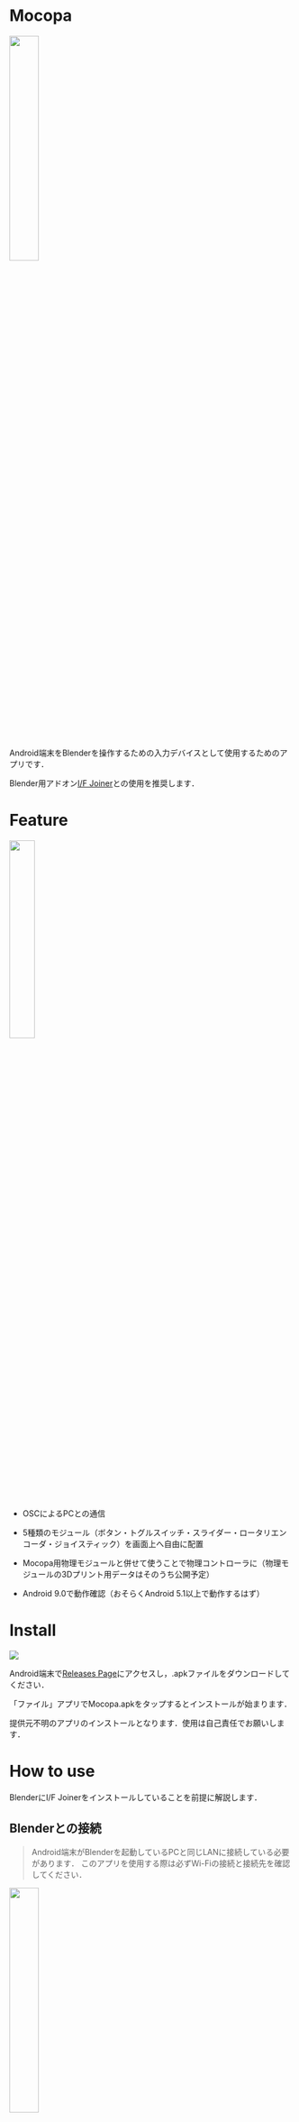 # Mocopa
<img src="readme_images/logo.png" width="32%">

Android端末をBlenderを操作するための入力デバイスとして使用するためのアプリです．

Blender用アドオン[I/F Joiner](https://github.com/simasimataiyo/IFJoiner)との使用を推奨します．
> 
# Feature
<img src="readme_images/operating.gif" width="30%">

- OSCによるPCとの通信
  
- 5種類のモジュール（ボタン・トグルスイッチ・スライダー・ロータリエンコーダ・ジョイスティック）を画面上へ自由に配置
- Mocopa用物理モジュールと併せて使うことで物理コントローラに（物理モジュールの3Dプリント用データはそのうち公開予定）
- Android 9.0で動作確認（おそらくAndroid 5.1以上で動作するはず）
  

# Install
<img src="readme_images/home_image.png">

Android端末で[Releases Page](https://github.com/simasimataiyo/Mocopa/releases)にアクセスし，.apkファイルをダウンロードしてください．

「ファイル」アプリでMocopa.apkをタップするとインストールが始まります．

提供元不明のアプリのインストールとなります．使用は自己責任でお願いします．

# How to use
BlenderにI/F Joinerをインストールしていることを前提に解説します．

## Blenderとの接続
> Android端末がBlenderを起動しているPCと同じLANに接続している必要があります．
このアプリを使用する際は必ずWi-Fiの接続と接続先を確認してください．

<img src="readme_images/start.png" width="32%">

アプリを起動すると上の画面が表示されます．

IP AddressにはBlenderが起動しているPCのIPアドレスを，Port NumberにはI/F Joinerのサーバ設定のPort Numberと同じ値を入力します．

「Connect」をタップするとコントローラー画面に移動します．

> 「Connect」をタップしても画面が切り替わらない時はIP AddressとPort Numberに誤りがないか確認してみてください．

## コントローラの編集
<img src="readme_images/empty.png" width="32%">

初期状態のコントローラ画面です．
右上のペンボタンをタップすると，コントローラ画面の編集モードに移行しグリッドタイルが表示されます．

### グリッドの設定
<img src="readme_images/grid_settings.gif" width="32%">

初回起動時は始めにグリッドの設定を行うことをおすすめします．

「Grid Settings」をタップするとGridの設定メニューが開きます．設定できる項目は以下の通りです.
- Module Size
  - モジュールの最小サイズは**20mm×20mm**になり，これを1とした時の拡大率を指定します．
物理モジュールを使用する際には大きさがぴったりになるように微調整してください．

- Column Count
  - グリッドの列の本数を指定します．
- Row Count
  - グリッドの行の本数を指定します．
- Position
  - グリッドの位置を調整します．

### モジュールの配置
<img src="readme_images/add_module.gif" width="32%">

「Add Modules」をタップするとモジュールの一覧が表示されます．

使いたいモジュールをタップすると画面中央に配置されます．配置されたモジュールをドラッグして位置を変更します．グリッドタイルの上に重なると自動でスナップします．


### 各モジュールの編集
<img src="readme_images/module_settings.png" width="32%">

編集モード中にモジュールをタップするとモジュールの設定メニューが表示されます．
- Settings OSC Message
  - 選択したモジュールからOSCメッセージを送信する際のアドレスパターンを入力します．
- Rotate Module
  - 90度ずつ右か左回りに回転します．
  
編集したら必ず「Apply」をタップしてください．

コントローラ画面の編集が完了したら右上のペンボタンをタップして編集モードを終了します．

配置したモジュールをタップしたりドラッグしたりするとOSCメッセージが送信されるはずです．

# Modules
各モジュールの概要と送信するOSCメッセージを解説します．

## Button
<img src="Assets/Textures/module_thumbnails/button.png">

### 概要
モーメンタリ型のボタンです．キーボードのキーと同じような使い方ができます．
### OSCメッセージ
- 指が触れた時
  - ( /address_pattern, 1.0 )
- 指を離したとき
  - ( /address_pattern, 0.0 )
  
## Toggle
<img src="Assets/Textures/module_thumbnails/toggle.png">

### 概要
オルタネート型のトグルスイッチ（波動スイッチ？）です．True or Falseの入力に使うのがよさそうです．

### OSCメッセージ
- ONにしたとき
  - ( /address_pattern, 1.0 )
- OFFにしたとき
  - ( /address_pattern, 0.0 )
  
## Slider
<img src="Assets/Textures/module_thumbnails/slider.png">

### 概要
スライダーです．黄色い円状のノブをドラッグしている間，常にノブの位置に応じて0.0~1.0の範囲で値を送信します．

### OSCメッセージ
- ノブをタップしたとき
  - ( /address_pattern, knob_position(0.0~1.0) )
- ノブをドラッグしている間
  - ( /address_pattern, knob_position(0.0~1.0) )
  
## Rotary Encoder
<img src="Assets/Textures/module_thumbnails/rotary.png">

### 概要
角度センサです．黄色い針をドラッグして角度(-180~180), 回転量（ひとつ前のOSCメッセージを送信したときの角度との差），モジュールの状態を送信します．
ロータリスイッチとしても使用できそうです．

### OSCメッセージ
- 針に触れたとき
  - ( /address_pattern, Angle(-180.0~180.0), 0.0, 1.0 )
- 針のドラッグ開始時
  - ( /address_pattern, Angle(-180.0~180.0), 0.0, 2.0 )
- 針をドラッグしている間
  - ( /address_pattern, Angle(-180.0~180.0), delta_angle(-180.0~180.0), 0.0 )
- 針のドラッグ終了時
  - ( /address_pattern, Angle(-180.0~180.0), delta_angle(-180.0~180.0), 3.0 )
- 針から指を離したとき
  - ( /address_pattern, Angle(-180.0~180.0), 0.0, 4.0 )

## Joystick
<img src="Assets/Textures/module_thumbnails/joystick.png">

### 概要
ジョイスティックです．黄色い円状のスティックをドラッグしている間，角度(-180~180)，モジュール中心とスティックとの距離（0.0~1.0）,モジュールの状態を送信します．

### OSCメッセージ
- スティックに触れたとき
  - ( /address_pattern, Angle(-180.0~180.0), distance(0.0~1.0), 1.0 )
- スティックのドラッグ開始時
  - ( /address_pattern, Angle(-180.0~180.0), distance(0.0~1.0), 2.0 )
- スティックをドラッグしている間
  - ( /address_pattern, Angle(-180.0~180.0), distance(0.0~1.0), 0.0 )
- スティックのドラッグ終了時
  - ( /address_pattern, Angle(-180.0~180.0), distance(0.0~1.0), 3.0 )
- スティックから指を離したとき
  - ( /address_pattern, Angle(-180.0~180.0), distance(0.0~1.0), 4.0 )
  
特殊な挙動として，距離が0.2になった瞬間にだけ送信するメッセージがあります．
- ひとつ前に送信した距離 ≦ 0.2 ≦ 現在の距離 のとき
  - ( /address_pattern, Angle(-180.0~180.0), distance(0.0~1.0), 5.0 )
- 現在の距離 ≦ 0.2 ≦ ひとつ前に送信した距離 のとき 
  - ( /address_pattern, Angle(-180.0~180.0), distance(0.0~1.0), 6.0 )
  

# Others
Unity 2019.4.29f1で開発しています．

# Credits
使用しているUnity Package
- [OSCJack](https://github.com/keijiro/OscJack)

使用しているフォント
- [M PLUS 1p](https://fonts.google.com/specimen/M+PLUS+1p)
  - Licensed under SIL OPEN FONT LICENSE Version 1.1 
  - Designed by Coji Morishita, M+ Fonts Project